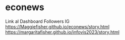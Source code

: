 # econews
Link al Dashboard Followers IG 
https://Maggiefisher.github.io/econews/story.html
https://margaritafisher.github.io/infovis2023/story.html
